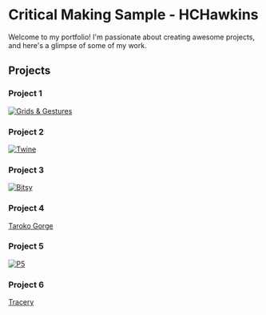 # Critical Making Sample - HCHawkins

Welcome to my portfolio! I'm passionate about creating awesome projects, and here's a glimpse of some of my work.

## Projects

### Project 1

[![Grids & Gestures](Protyping.jpg)](project1_details.md)

### Project 2

[![Twine](project2_thumbnail.jpg)](project2_details.md)

### Project 3

[![Bitsy](project3_thumbnail.jpg)](project3_details.md)

### Project 4

[Taroko Gorge](taroko-gorge.html)

### Project 5

[![P5](project5_thumbnail.jpg)](project5_details.md)

### Project 6

[Tracery](TraceryTemp.html)
